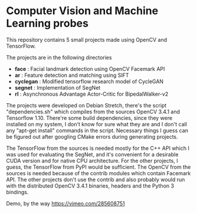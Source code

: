 # Computer Vision and Machine Learning probes

This repository contains 5 small projects made using OpenCV and TensorFlow.

The projects are in the following directories
 - **face** : Facial landmark detection using OpenCV Facemark API
 - **ar** : Feature detection and matching using SIFT
 - **cyclegan** : Modified tensorflow research model of CycleGAN
 - **segnet** : Implementation of SegNet
 - **rl** : Asynchronous Advantage Actor-Critic for BipedalWalker-v2

The projects were developed on Debian Stretch, there's the script "dependencies.sh" which compiles from the sources OpenCV 3.4.1 and Tensorflow 1.10. There're some build dependencies, since they were installed on my system, I don't know for sure what they are and I don't call any "apt-get install" commands in the script. Necessary things I guess can be figured out after googling CMake errors during generating projects.

The TensorFlow from the sources is needed mostly for the C++ API which I was used for evaluating the SegNet, and it's convenient for a desirable CUDA version and for native CPU architecture. For the other projects, I guess, the TensorFlow from PyPI would be sufficient. The OpenCV from the sources is needed because of the contrib modules which contain Facemark API. The other projects don't use the contrib and also probably would run with the distributed OpenCV 3.4.1 binaries, headers and the Python 3 bindings.


Demo, by the way
https://vimeo.com/285608751


